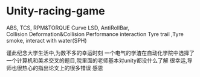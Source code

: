 # Unity-racing-game

ABS,     TCS,           RPM&TORQUE Curve
LSD,         AntiRollBar,         
Collision Deformation&Collision Performance interaction
Tyre trail             ,Tyre smoke,                    interact with water(SPH)



谨此纪念大学生活中,为数不多的幸运时刻
一个电气的学渣在自动化学院中选择了一个计算机和美术交叉的题目,院里面的老师基本对unity都没什么了解
很幸运,导师也很热心的指出论文上的很多错误
感恩
